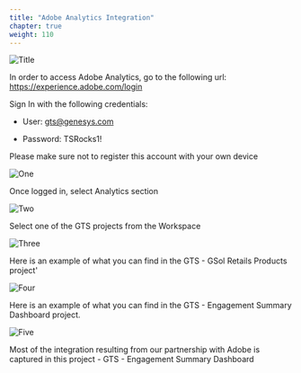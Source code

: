 ```yaml
---
title: "Adobe Analytics Integration"
chapter: true
weight: 110
---
```


![Title](/images/adobe.PNG)

In order to access Adobe Analytics, go to the following url: https://experience.adobe.com/login

Sign In with the following credentials:

- User: gts@genesys.com

- Password: TSRocks1!

Please make sure not to register this account with your own device

![One](/images/file_1611859505462_adobe-sign-in.png)

Once logged in, select Analytics section

![Two](/images/file_1611859854048_Adobe-Analytics-Home.png)

Select one of the GTS projects from the Workspace

![Three](/images/file_1611860672379_Adobe-Analytics.png)

Here is an example of what you can find in the GTS - GSol Retails Products project'

![Four](/images/file_1611860738779_Adobe-Retail-Performance.png)

Here is an example of what you can find in the GTS - Engagement Summary Dashboard project.

![Five](/images/file_1611860826354_Adobe-Engagement-Chat.png)

Most of the integration resulting from our partnership with Adobe is captured in this project - GTS - Engagement Summary Dashboard
